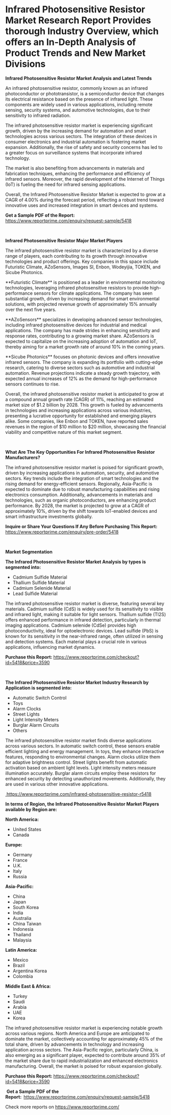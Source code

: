 <p><h1>Infrared Photosensitive Resistor Market Research Report Provides thorough Industry Overview, which offers an In-Depth Analysis of Product Trends and New Market Divisions</h1></p><p><strong>Infrared Photosensitive Resistor Market Analysis and Latest Trends</strong></p>
<p><p>An infrared photosensitive resistor, commonly known as an infrared photoconductor or phototransistor, is a semiconductor device that changes its electrical resistance based on the presence of infrared light. These components are widely used in various applications, including remote sensing, security systems, and automotive technologies, due to their sensitivity to infrared radiation. </p><p>The infrared photosensitive resistor market is experiencing significant growth, driven by the increasing demand for automation and smart technologies across various sectors. The integration of these devices in consumer electronics and industrial automation is fostering market expansion. Additionally, the rise of safety and security concerns has led to a greater focus on surveillance systems that incorporate infrared technology. </p><p>The market is also benefiting from advancements in materials and fabrication techniques, enhancing the performance and efficiency of infrared sensors. Moreover, the rapid development of the Internet of Things (IoT) is fueling the need for infrared sensing applications. </p><p>Overall, the Infrared Photosensitive Resistor Market is expected to grow at a CAGR of 4.00% during the forecast period, reflecting a robust trend toward innovative uses and increased integration in smart devices and systems.</p></p>
<p><strong>Get a Sample PDF of the Report:&nbsp;</strong> <a href="https://www.reportprime.com/enquiry/request-sample/5418?utm_campaign=2188&utm_medium=2&utm_source=Github&utm_content=ia&utm_term=19032025&utm_id=infrared-photosensitive-resistor">https://www.reportprime.com/enquiry/request-sample/5418</a></p>
<p>&nbsp;</p>
<p><strong>Infrared Photosensitive Resistor Major Market Players</strong></p>
<p><p>The infrared photosensitive resistor market is characterized by a diverse range of players, each contributing to its growth through innovative technologies and product offerings. Key companies in this space include Futuristic Climate, AZoSensors, Images SI, Enbon, Wodeyijia, TOKEN, and Sicube Photonics.</p><p>**Futuristic Climate** is positioned as a leader in environmental monitoring technologies, leveraging infrared photosensitive resistors to provide high-performance sensors for climate applications. The company has seen substantial growth, driven by increasing demand for smart environmental solutions, with projected revenue growth of approximately 15% annually over the next five years.</p><p>**AZoSensors** specializes in developing advanced sensor technologies, including infrared photosensitive devices for industrial and medical applications. The company has made strides in enhancing sensitivity and response rates, contributing to a growing market share. AZoSensors is expected to capitalize on the increasing adoption of automation and IoT, thereby aiming for a market growth rate of around 10% in the coming years.</p><p>**Sicube Photonics** focuses on photonic devices and offers innovative infrared sensors. The company is expanding its portfolio with cutting-edge research, catering to diverse sectors such as automotive and industrial automation. Revenue projections indicate a steady growth trajectory, with expected annual increases of 12% as the demand for high-performance sensors continues to rise.</p><p>Overall, the infrared photosensitive resistor market is anticipated to grow at a compound annual growth rate (CAGR) of 11%, reaching an estimated market size of $1.2 billion by 2028. This growth is fueled by advancements in technologies and increasing applications across various industries, presenting a lucrative opportunity for established and emerging players alike. Some companies, like Enbon and TOKEN, have reported sales revenues in the region of $10 million to $20 million, showcasing the financial viability and competitive nature of this market segment.</p></p>
<p>&nbsp;</p>
<p><strong>What Are The Key Opportunities For Infrared Photosensitive Resistor Manufacturers?</strong></p>
<p><p>The infrared photosensitive resistor market is poised for significant growth, driven by increasing applications in automation, security, and automotive sectors. Key trends include the integration of smart technologies and the rising demand for energy-efficient sensors. Regionally, Asia-Pacific is expected to dominate due to robust manufacturing capabilities and rising electronics consumption. Additionally, advancements in materials and technologies, such as organic photoconductors, are enhancing product performance. By 2028, the market is projected to grow at a CAGR of approximately 10%, driven by the shift towards IoT-enabled devices and smart infrastructure investments globally.</p></p>
<p><strong>Inquire or Share Your Questions If Any Before Purchasing This Report:</strong> <a href="https://www.reportprime.com/enquiry/pre-order/5418?utm_campaign=2188&utm_medium=2&utm_source=Github&utm_content=ia&utm_term=19032025&utm_id=infrared-photosensitive-resistor">https://www.reportprime.com/enquiry/pre-order/5418</a></p>
<p>&nbsp;</p>
<p><strong>Market Segmentation</strong></p>
<p><strong>The Infrared Photosensitive Resistor Market Analysis by types is segmented into:</strong></p>
<p><ul><li>Cadmium Sulfide Material</li><li>Thallium Sulfide Material</li><li>Cadmium Selenide Material</li><li>Lead Sulfide Material</li></ul></p>
<p><p>The infrared photosensitive resistor market is diverse, featuring several key materials. Cadmium sulfide (CdS) is widely used for its sensitivity to visible and infrared light, making it suitable for light sensors. Thallium sulfide (Tl2S) offers enhanced performance in infrared detection, particularly in thermal imaging applications. Cadmium selenide (CdSe) provides high photoconductivity, ideal for optoelectronic devices. Lead sulfide (PbS) is known for its sensitivity in the near-infrared range, often utilized in sensing and detection systems. Each material plays a crucial role in various applications, influencing market dynamics.</p></p>
<p><strong>Purchase this Report:&nbsp;</strong><a href="https://www.reportprime.com/checkout?id=5418&price=3590&utm_campaign=2188&utm_medium=2&utm_source=Github&utm_content=ia&utm_term=19032025&utm_id=infrared-photosensitive-resistor">https://www.reportprime.com/checkout?id=5418&price=3590</a></p>
<p>&nbsp;</p>
<p><strong>The Infrared Photosensitive Resistor Market Industry Research by Application is segmented into:</strong></p>
<p><ul><li>Automatic Switch Control</li><li>Toys</li><li>Alarm Clocks</li><li>Street Lights</li><li>Light Intensity Meters</li><li>Burglar Alarm Circuits</li><li>Others</li></ul></p>
<p><p>The infrared photosensitive resistor market finds diverse applications across various sectors. In automatic switch control, these sensors enable efficient lighting and energy management. In toys, they enhance interactive features, responding to environmental changes. Alarm clocks utilize them for adaptive brightness control. Street lights benefit from automatic activation based on ambient light levels. Light intensity meters measure illumination accurately. Burglar alarm circuits employ these resistors for enhanced security by detecting unauthorized movements. Additionally, they are used in various other innovative applications.</p></p>
<p><a href="https://www.reportprime.com/infrared-photosensitive-resistor-r5418?utm_campaign=2188&utm_medium=2&utm_source=Github&utm_content=ia&utm_term=19032025&utm_id=infrared-photosensitive-resistor">&nbsp;https://www.reportprime.com/infrared-photosensitive-resistor-r5418</a></p>
<p><strong>In terms of Region, the Infrared Photosensitive Resistor Market Players available by Region are:</strong></p>
<p>
    <p> <strong> North America: </strong>
        <ul>
            <li>United States</li>
            <li>Canada</li>
        </ul>
        </p> 
    <p> <strong> Europe: </strong>
        <ul>
            <li>Germany</li>
            <li>France</li>
            <li>U.K.</li>
            <li>Italy</li>
            <li>Russia</li>
        </ul>
        </p> 
    <p> <strong> Asia-Pacific: </strong>
        <ul>
            <li>China</li>
            <li>Japan</li>
            <li>South Korea</li>
            <li>India</li>
            <li>Australia</li>
            <li>China Taiwan</li>
            <li>Indonesia</li>
            <li>Thailand</li>
            <li>Malaysia</li>
        </ul>
        </p> 
    <p> <strong> Latin America: </strong>
        <ul>
            <li>Mexico</li>
            <li>Brazil</li>
            <li>Argentina Korea</li>
            <li>Colombia</li>
        </ul>
        </p> 
    <p> <strong> Middle East & Africa: </strong>
        <ul>
            <li>Turkey</li>
            <li>Saudi</li>
            <li>Arabia</li>
            <li>UAE</li>
            <li>Korea</li>
        </ul>
    </p>
    </p>
<p><p>The infrared photosensitive resistor market is experiencing notable growth across various regions. North America and Europe are anticipated to dominate the market, collectively accounting for approximately 45% of the total share, driven by advancements in technology and increasing application across sectors. The Asia-Pacific region, particularly China, is also emerging as a significant player, expected to contribute around 35% of the market share due to rapid industrialization and enhanced electronics manufacturing. Overall, the market is poised for robust expansion globally.</p></p>
<p><strong>Purchase this Report: </strong><a href="https://www.reportprime.com/checkout?id=5418&price=3590&utm_campaign=2188&utm_medium=2&utm_source=Github&utm_content=ia&utm_term=19032025&utm_id=infrared-photosensitive-resistor">https://www.reportprime.com/checkout?id=5418&price=3590</a></p>
<p>&nbsp;<strong>Get a Sample PDF of the Report:&nbsp;&nbsp;</strong><a href="https://www.reportprime.com/enquiry/request-sample/5418?utm_campaign=2188&utm_medium=2&utm_source=Github&utm_content=ia&utm_term=19032025&utm_id=infrared-photosensitive-resistor">https://www.reportprime.com/enquiry/request-sample/5418</a></p>
<p><strong></strong></p>
<p>Check more reports on <a href="https://www.reportprime.com/?utm_campaign=2188&utm_medium=2&utm_source=Github&utm_content=ia&utm_term=19032025&utm_id=infrared-photosensitive-resistor">https://www.reportprime.com/</a></p>